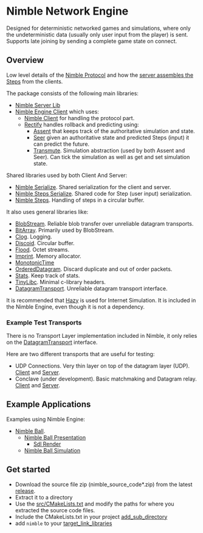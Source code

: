 # Nimble Network Engine

Designed for deterministic networked games and simulations, where only the undeterministic data (usually only user input from the player) is sent.
Supports late joining by sending a complete game state on connect.

## Overview

Low level details of the [Nimble Protocol](https://github.com/piot/nimble-serialize-c/blob/main/docs/index.adoc) and how the
[server assembles the Steps](https://github.com/piot/nimble-server-lib/blob/main/docs/index.adoc) from the clients.

The package consists of the following main libraries:

* [Nimble Server Lib](https://github.com/piot/nimble-server-lib)
* [Nimble Engine Client](https://github.com/piot/nimble-engine-client)  which uses:
  * [Nimble Client](https://github.com/piot/nimble-client-c) for handling the protocol part.
  * [Rectify](https://github.com/piot/rectify-c) handles rollback and predicting using:
    * [Assent](https://github.com/piot/assent-c) that keeps track of the authoritative simulation and state.
    * [Seer](https://github.com/piot/seer-c) given an authoritative state and predicted Steps (input) it can predict the future.
    * [Transmute](https://github.com/piot/transmute-c). Simulation abstraction (used by both Assent and Seer).
        Can tick the simulation as well as get and set simulation state.

Shared libraries used by both Client And Server:

* [Nimble Serialize](https://github.com/piot/nimble-serialize-c). Shared serialization for the client and server.
* [Nimble Steps Serialize](https://github.com/piot/nimble-steps-serialize-c). Shared code for Step (user input) serialization.
* [Nimble Steps](https://github.com/piot/nimble-steps-c). Handling of steps in a circular buffer.

It also uses general libraries like:

* [BlobStream](https://github.com/piot/blob-stream). Reliable blob transfer over unreliable datagram transports.
* [BitArray](https://github.com/piot/bit-array). Primarily used by BlobStream.
* [Clog](https://github.com/piot/clog). Logging.
* [Discoid](https://github.com/piot/discoid-c). Circular buffer.
* [Flood](https://github.com/piot/flood-c). Octet streams.
* [Imprint](https://github.com/piot/imprint). Memory allocator.
* [MonotonicTime](https://github.com/piot/monotonic-time-c)
* [OrderedDatagram](https://github.com/piot/ordered-datagram-c). Discard duplicate and out of order packets.
* [Stats](https://github.com/piot/stats-c). Keep track of stats.
* [TinyLibc](https://github.com/piot/tiny-libc). Minimal c-library headers.
* [DatagramTransport](https://github.com/piot/datagram-transport-c). Unreliable datagram transport interface.

It is recommended that [Hazy](https://github.com/piot/hazy-c) is used for Internet Simulation.
It is included in the Nimble Engine, even though it is not a dependency.

### Example Test Transports

There is no Transport Layer implementation included in Nimble, it only relies on the
[DatagramTransport](https://github.com/piot/datagram-transport-c) interface.

Here are two different transports that are useful for testing:

* UDP Connections. Very thin layer on top of the datagram layer (UDP).
  [Client](https://github.com/piot/udp-connections-client-c) and [Server](https://github.com/piot/udp-server-connections).
* Conclave (under development). Basic matchmaking and Datagram relay.
  [Client](https://github.com/piot/conclave-client-c) and [Server](https://github.com/piot/conclave-server-lib).

## Example Applications

Examples using Nimble Engine:

* [Nimble Ball](https://github.com/piot/nimble-ball).
  * [Nimble Ball Presentation](https://github.com/piot/nimble-ball-presentation)
    * [Sdl Render](https://github.com/piot/sdl-render)
  * [Nimble Ball Simulation](https://github.com/piot/nimble-ball-simulation)

## Get started

* Download the source file zip (nimble_source_code*.zip) from the latest [release](https://github.com/piot/nimble/releases).
* Extract it to a directory
* Use the [src/CMakeLists.txt](src/CMakeLists.txt) and modify the paths for where you extracted the source code files.
* Include the CMakeLists.txt in your project [add_sub_directory](https://cmake.org/cmake/help/latest/command/add_subdirectory.html)
* add `nimble` to your [target_link_libraries](https://cmake.org/cmake/help/latest/command/target_link_libraries.html)
